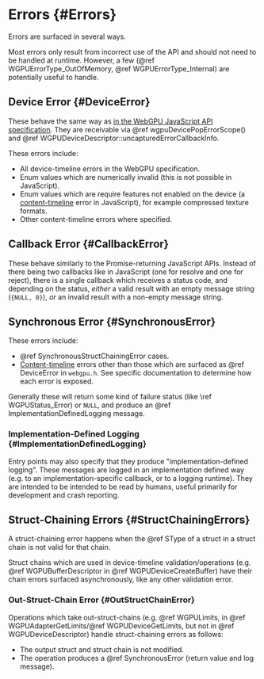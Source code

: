 # Errors {#Errors}

Errors are surfaced in several ways.

Most errors only result from incorrect use of the API and should not need to be handled at runtime.
However, a few (@ref WGPUErrorType_OutOfMemory, @ref WGPUErrorType_Internal) are potentially useful to handle.

## Device Error {#DeviceError}

These behave the same way as [in the WebGPU JavaScript API specification](https://www.w3.org/TR/webgpu/#errors-and-debugging).
They are receivable via @ref wgpuDevicePopErrorScope() and @ref WGPUDeviceDescriptor::uncapturedErrorCallbackInfo.

These errors include:

- All device-timeline errors in the WebGPU specification.
- Enum values which are numerically invalid (this is not possible in JavaScript).
- Enum values which are require features not enabled on the device (a [content-timeline](https://www.w3.org/TR/webgpu/#content-timeline) error in JavaScript), for example compressed texture formats.
- Other content-timeline errors where specified.

## Callback Error {#CallbackError}

These behave similarly to the Promise-returning JavaScript APIs. Instead of there being two callbacks like in JavaScript (one for resolve and one for reject), there is a single callback which receives a status code, and depending on the status, _either_ a valid result with an empty message string (`{NULL, 0}`), _or_ an invalid result with a non-empty message string.

## Synchronous Error {#SynchronousError}

These errors include:

- @ref SynchronousStructChainingError cases.
- [Content-timeline](https://www.w3.org/TR/webgpu/#content-timeline) errors other than those which are surfaced as @ref DeviceError in `webgpu.h`. See specific documentation to determine how each error is exposed.

Generally these will return some kind of failure status (like \ref WGPUStatus_Error) or `NULL`, and produce an @ref ImplementationDefinedLogging message.

### Implementation-Defined Logging {#ImplementationDefinedLogging}

Entry points may also specify that they produce "implementation-defined logging".
These messages are logged in an implementation defined way (e.g. to an implementation-specific callback, or to a logging runtime).
They are intended to be intended to be read by humans, useful primarily for development and crash reporting.

## Struct-Chaining Errors {#StructChainingErrors}

A struct-chaining error happens when the @ref SType of a struct in a struct chain is not valid for that chain.

Struct chains which are used in device-timeline validation/operations (e.g. @ref WGPUBufferDescriptor in @ref WGPUDeviceCreateBuffer) have their chain errors surfaced asynchronously, like any other validation error.

### Out-Struct-Chain Error {#OutStructChainError}

Operations which take out-struct-chains (e.g. @ref WGPULimits, in @ref WGPUAdapterGetLimits/@ref WGPUDeviceGetLimits, but not in @ref WGPUDeviceDescriptor) handle struct-chaining errors as follows:

- The output struct and struct chain is not modified.
- The operation produces a @ref SynchronousError (return value and log message).
